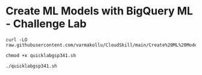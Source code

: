# Create ML Models with BigQuery ML - Challenge Lab


```
curl -LO raw.githubusercontent.com/varmakollu/CloudSkill/main/Create%20ML%20Models%20with%20BigQuery%20ML%20Challenge%20Lab%20/quicklabgsp341.sh

chmod +x quicklabgsp341.sh

./quicklabgsp341.sh

```
